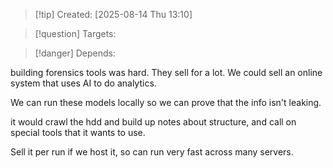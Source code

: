 
>[!tip] Created: [2025-08-14 Thu 13:10]

>[!question] Targets: 

>[!danger] Depends: 

building forensics tools was hard.  They sell for a lot.  We could sell an online system that uses AI to do analytics.

We can run these models locally so we can prove that the info isn't leaking.

it would crawl the hdd and build up notes about structure, and call on special tools that it wants to use.

Sell it per run if we host it, so can run very fast across many servers.